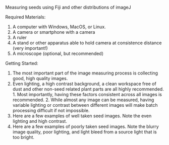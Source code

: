 Measuring seeds using Fiji and other distributions of imageJ

Required Materials:

1. A computer with Windows, MacOS, or Linux.
2. A camera or smartphone with a camera
3. A ruler
4. A stand or other apparatus able to hold camera at consistence distance (very important!)
5. A microscope (optional, but recommended)

Getting Started:

1. The most important part of the image measuring process is collecting good, high quality images.
  1. Even lighting, a high contrast background, a clean workspace free of dust and other non-seed related plant parts are all highly recommended.
    1. Most importantly, having these factors consistent across all images is recommended.
    2. While almost any image can be measured, having variable lighting or contrast between different images will make batch processing difficult if not impossible.
2. Here are a few examples of well taken seed images. Note the even lighting and high contrast.
3. Here are a few examples of poorly taken seed images. Note the blurry image quality, poor lighting, and light bleed from a source light that is too bright.
